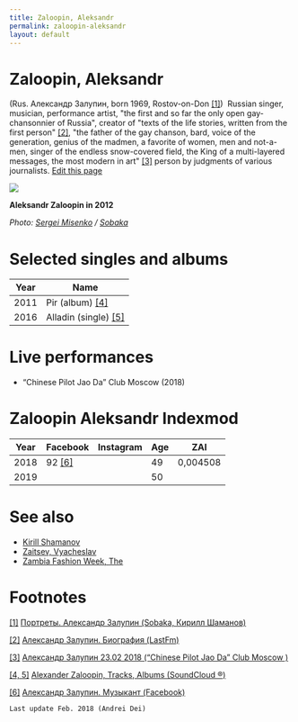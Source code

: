 ```yaml
---
title: Zaloopin, Aleksandr
permalink: zaloopin-aleksandr
layout: default
---
```


# Zaloopin, Aleksandr

(Rus. Александр Залупин, born 1969, Rostov-on-Don <span id="a1">[\[1\]](#f1)</span>)  Russian singer, musician, performance artist, "the first and so far the only open gay-chansonnier of Russia", creator of "texts of the life stories, written from the first person" <span id="a2">[\[2\]](#f2)</span>, "the father of the gay chanson, bard, voice of the generation, genius of the madmen, a favorite of women, men and not-a-men, singer of the endless snow-covered field, the King of a multi-layered messages, the most modern in art" <span id="a3">[\[3\]](#f3)</span> person by judgments of various journalists. [Edit this page](http://prose.io/#indexmod/encyclopedia/edit/master/zaloopin-aleksandr.md)

![](http://www.sobaka.ru/system/inline_image/image/00/00/54/70/base_sobsp_019.p1.pdf.r150__3_.jpg)

**Aleksandr Zaloopin in 2012**

*Photo: [Sergei Misenko](misenko-sergei) / [Sobaka](http://www.sobaka.ru/city/portrety/13779)*

# Selected singles and albums

|Year|Name|
|----|----|
|2011|Pir (album) <span id="a4">[\[4\]](#f4)</span>|
|2016|Alladin (single) <span id="a5">[\[5\]](#f5)</span>|


# Live performances

+ “Chinese Pilot Jao Da” Club Moscow (2018)

# Zaloopin Aleksandr Indexmod

|Year|Facebook|Instagram|Age|ZAI|
|-|-|-|-|-|
|2018|92 <span id="a6">[\[6\]](#f6)</span>||49|0,004508|
|2019|||50||


# See also

+ [Kirill Shamanov](shamanov-kirill)
+ [Zaitsev, Vyacheslav](zaitsev-vyacheslav)
+ [Zambia Fashion Week, The](zambia-fashion-week-the)

# Footnotes

[[1]](#a1) <span id="f1"></span> [Портреты. Александр Залупин (Sobaka, Кирилл Шаманов)](http://www.sobaka.ru/city/music/10143)

[[2]](#a2) <span id="f2"></span> [Александр Залупин. Биография (LastFm)](http://www.jao-da.ru/afisha/23-02-2018-aleksandr-zalupin)

[[3]](#a3) <span id="f3"></span> [Александр Залупин
23.02 2018 (“Chinese Pilot Jao Da” Club Moscow )](http://www.jao-da.ru/afisha/23-02-2018-aleksandr-zalupin)

[[4, 5]](#a4) <span id="f4"></span> [Alexander Zaloopin, Tracks, Albums (SoundCloud ®)](https://soundcloud.com/alexander-zaloopin)

[[6]](#a6) <span id="f6"></span> [Александр Залупин. Музыкант (Facebook)](https://www.facebook.com/Александр-Залупин-514792745368492/)

`Last update Feb. 2018 (Andrei Dei)`
